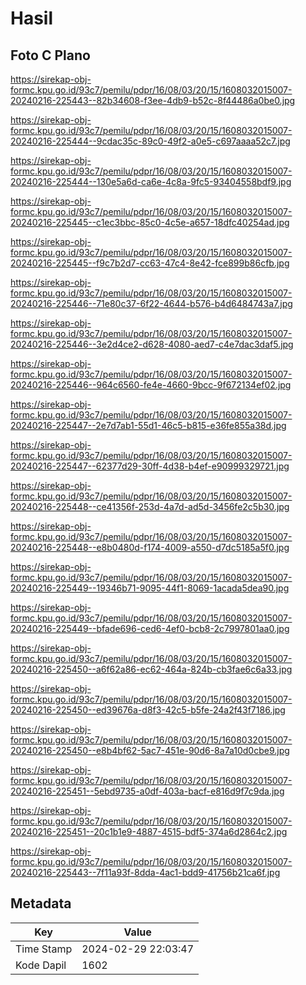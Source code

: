 # Hasil

## Foto C Plano

https://sirekap-obj-formc.kpu.go.id/93c7/pemilu/pdpr/16/08/03/20/15/1608032015007-20240216-225443--82b34608-f3ee-4db9-b52c-8f44486a0be0.jpg

https://sirekap-obj-formc.kpu.go.id/93c7/pemilu/pdpr/16/08/03/20/15/1608032015007-20240216-225444--9cdac35c-89c0-49f2-a0e5-c697aaaa52c7.jpg

https://sirekap-obj-formc.kpu.go.id/93c7/pemilu/pdpr/16/08/03/20/15/1608032015007-20240216-225444--130e5a6d-ca6e-4c8a-9fc5-93404558bdf9.jpg

https://sirekap-obj-formc.kpu.go.id/93c7/pemilu/pdpr/16/08/03/20/15/1608032015007-20240216-225445--c1ec3bbc-85c0-4c5e-a657-18dfc40254ad.jpg

https://sirekap-obj-formc.kpu.go.id/93c7/pemilu/pdpr/16/08/03/20/15/1608032015007-20240216-225445--f9c7b2d7-cc63-47c4-8e42-fce899b86cfb.jpg

https://sirekap-obj-formc.kpu.go.id/93c7/pemilu/pdpr/16/08/03/20/15/1608032015007-20240216-225446--71e80c37-6f22-4644-b576-b4d6484743a7.jpg

https://sirekap-obj-formc.kpu.go.id/93c7/pemilu/pdpr/16/08/03/20/15/1608032015007-20240216-225446--3e2d4ce2-d628-4080-aed7-c4e7dac3daf5.jpg

https://sirekap-obj-formc.kpu.go.id/93c7/pemilu/pdpr/16/08/03/20/15/1608032015007-20240216-225446--964c6560-fe4e-4660-9bcc-9f672134ef02.jpg

https://sirekap-obj-formc.kpu.go.id/93c7/pemilu/pdpr/16/08/03/20/15/1608032015007-20240216-225447--2e7d7ab1-55d1-46c5-b815-e36fe855a38d.jpg

https://sirekap-obj-formc.kpu.go.id/93c7/pemilu/pdpr/16/08/03/20/15/1608032015007-20240216-225447--62377d29-30ff-4d38-b4ef-e90999329721.jpg

https://sirekap-obj-formc.kpu.go.id/93c7/pemilu/pdpr/16/08/03/20/15/1608032015007-20240216-225448--ce41356f-253d-4a7d-ad5d-3456fe2c5b30.jpg

https://sirekap-obj-formc.kpu.go.id/93c7/pemilu/pdpr/16/08/03/20/15/1608032015007-20240216-225448--e8b0480d-f174-4009-a550-d7dc5185a5f0.jpg

https://sirekap-obj-formc.kpu.go.id/93c7/pemilu/pdpr/16/08/03/20/15/1608032015007-20240216-225449--19346b71-9095-44f1-8069-1acada5dea90.jpg

https://sirekap-obj-formc.kpu.go.id/93c7/pemilu/pdpr/16/08/03/20/15/1608032015007-20240216-225449--bfade696-ced6-4ef0-bcb8-2c7997801aa0.jpg

https://sirekap-obj-formc.kpu.go.id/93c7/pemilu/pdpr/16/08/03/20/15/1608032015007-20240216-225450--a6f62a86-ec62-464a-824b-cb3fae6c6a33.jpg

https://sirekap-obj-formc.kpu.go.id/93c7/pemilu/pdpr/16/08/03/20/15/1608032015007-20240216-225450--ed39676a-d8f3-42c5-b5fe-24a2f43f7186.jpg

https://sirekap-obj-formc.kpu.go.id/93c7/pemilu/pdpr/16/08/03/20/15/1608032015007-20240216-225450--e8b4bf62-5ac7-451e-90d6-8a7a10d0cbe9.jpg

https://sirekap-obj-formc.kpu.go.id/93c7/pemilu/pdpr/16/08/03/20/15/1608032015007-20240216-225451--5ebd9735-a0df-403a-bacf-e816d9f7c9da.jpg

https://sirekap-obj-formc.kpu.go.id/93c7/pemilu/pdpr/16/08/03/20/15/1608032015007-20240216-225451--20c1b1e9-4887-4515-bdf5-374a6d2864c2.jpg

https://sirekap-obj-formc.kpu.go.id/93c7/pemilu/pdpr/16/08/03/20/15/1608032015007-20240216-225443--7f11a93f-8dda-4ac1-bdd9-41756b21ca6f.jpg


## Metadata

| Key        | Value               |
| ---------- | ------------------- |
| Time Stamp | 2024-02-29 22:03:47 |
| Kode Dapil | 1602                |



